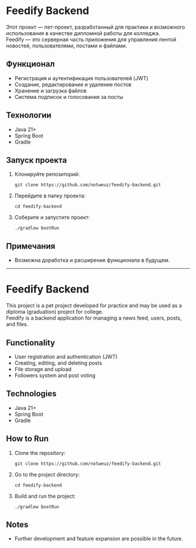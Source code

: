 # Feedify Backend

Этот проект — пет-проект, разработанный для практики и возможного использования в качестве дипломной работы для колледжа.  
Feedify — это серверная часть приложения для управления лентой новостей, пользователями, постами и файлами.

## Функционал

- Регистрация и аутентификация пользователей (JWT)
- Создание, редактирование и удаление постов
- Хранение и загрузка файлов
- Система подписок и голосования за посты

## Технологии

- Java 21+
- Spring Boot
- Gradle

## Запуск проекта

1. Клонируйте репозиторий:
   ```
   git clone https://github.com/notweuz/feedify-backend.git
   ```
2. Перейдите в папку проекта:
   ```
   cd feedify-backend
   ```
3. Соберите и запустите проект:
   ```
   ./gradlew bootRun
   ```

## Примечания

- Возможна доработка и расширение функционала в будущем.

---

# Feedify Backend

This project is a pet project developed for practice and may be used as a diploma (graduation) project for college.  
Feedify is a backend application for managing a news feed, users, posts, and files.

## Functionality

- User registration and authentication (JWT)
- Creating, editing, and deleting posts
- File storage and upload
- Followers system and post voting

## Technologies

- Java 21+
- Spring Boot
- Gradle

## How to Run

1. Clone the repository:
   ```
   git clone https://github.com/notweuz/feedify-backend.git
   ```
2. Go to the project directory:
   ```
   cd feedify-backend
   ```
3. Build and run the project:
   ```
   ./gradlew bootRun
   ```

## Notes

- Further development and feature expansion are possible in the future.

